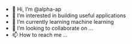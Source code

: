- 👋 Hi, I’m @alpha-ap
- 👀 I’m interested in building useful applications
- 🌱 I’m currently learning machine learning
- 💞️ I’m looking to collaborate on ...
- 📫 How to reach me ...

<!---
alpha-ap/alpha-ap is a ✨ special ✨ repository because its `README.md` (this file) appears on your GitHub profile.
You can click the Preview link to take a look at your changes.
--->
